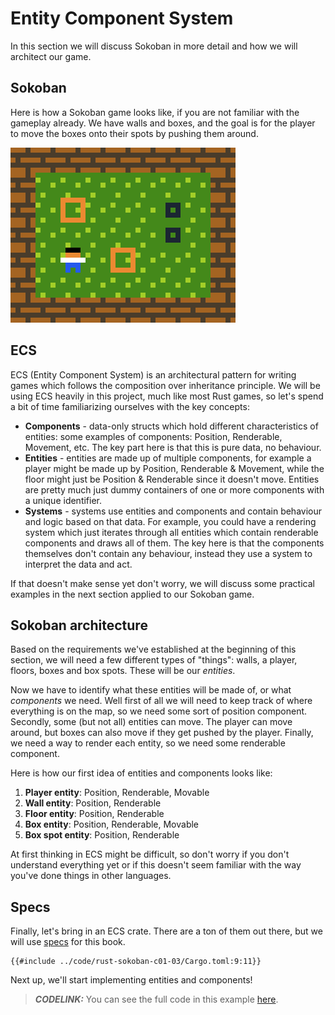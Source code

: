 # Entity Component System

In this section we will discuss Sokoban in more detail and how we will architect our game.

## Sokoban
Here is how a Sokoban game looks like, if you are not familiar with the gameplay already. We have walls and boxes, and the goal is for the player to move the boxes onto their spots by pushing them around.

![Sokoban play](./images/sokoban.gif)

## ECS
ECS (Entity Component System) is an architectural pattern for writing games which follows the composition over inheritance principle. We will be using ECS heavily in this project, much like most Rust games, so let's spend a bit of time familiarizing ourselves with the key concepts:
* **Components** - data-only structs which hold different characteristics of entities: some examples of components: Position, Renderable, Movement, etc. The key part here is that this is pure data, no behaviour.
* **Entities** - entities are made up of multiple components, for example a player might be made up by Position, Renderable & Movement, while the floor might just be Position & Renderable since it doesn't move. Entities are pretty much just dummy containers of one or more components with a unique identifier.
* **Systems** - systems use entities and components and contain behaviour and logic based on that data. For example, you could have a rendering system which just iterates through all entities which contain renderable components and draws all of them. The key here is that the components themselves don't contain any behaviour, instead they use a system to interpret the data and act.

If that doesn't make sense yet don't worry, we will discuss some practical examples in the next section applied to our Sokoban game.


## Sokoban architecture
Based on the requirements we've established at the beginning of this section, we will need a few different types of "things": walls, a player, floors, boxes and box spots. These will be our *entities*.

Now we have to identify what these entities will be made of, or what *components* we need. Well first of all we will need to keep track of where everything is on the map, so we need some sort of position component. Secondly, some (but not all) entities can move. The player can move around, but boxes can also move if they get pushed by the player. Finally, we need a way to render each entity, so we need some renderable component.

Here is how our first idea of entities and components looks like:
1. **Player entity**: Position, Renderable, Movable
1. **Wall entity**: Position, Renderable
1. **Floor entity**: Position, Renderable
1. **Box entity**: Position, Renderable, Movable
1. **Box spot entity**: Position, Renderable

At first thinking in ECS might be difficult, so don't worry if you don't understand everything yet or if this doesn't seem familiar with the way you've done things in other languages.

## Specs
Finally, let's bring in an ECS crate. There are a ton of them out there, but we will use [specs](https://specs.amethyst.rs/docs/tutorials/) for this book.

```
{{#include ../code/rust-sokoban-c01-03/Cargo.toml:9:11}}
```

Next up, we'll start implementing entities and components!

> **_CODELINK:_**  You can see the full code in this example [here](https://github.com/iolivia/rust-sokoban/tree/master/code/rust-sokoban-c01-03).
